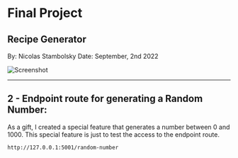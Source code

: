 # Final Project
## Recipe Generator

By: Nicolas Stambolsky
Date: September, 2nd 2022

![Screenshot](https://www.google.com/imgres?imgurl=https%3A%2F%2Fmedia1.giphy.com%2Fmedia%2F39hvy4FM5au6JXeXOu%2Fgiphy.gif&imgrefurl=https%3A%2F%2Fgiphy.com%2Fexplore%2Fcooking-recipe&tbnid=F7RlO0T-Qk51PM&vet=12ahUKEwi22PjG5_H5AhUIlBoKHXOTB1AQMygEegUIARCaAg..i&docid=OiM-YINq6vFs2M&w=480&h=270&q=recipes%20gif&ved=2ahUKEwi22PjG5_H5AhUIlBoKHXOTB1AQMygEegUIARCaAg)
________________________________________________

## 2 - Endpoint route for generating a Random Number:
As a gift, I created a special feature that generates a number between 0 and 1000.
This special feature is just to test the access to the endpoint route.

    http://127.0.0.1:5001/random-number 
